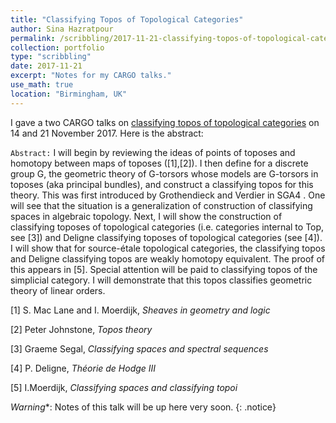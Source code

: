 ```yaml
---
title: "Classifying Topos of Topological Categories"
author: Sina Hazratpour
permalink: /scribbling/2017-11-21-classifying-topos-of-topological-categories
collection: portfolio
type: "scribbling"
date: 2017-11-21
excerpt: "Notes for my CARGO talks."
use_math: true
location: "Birmingham, UK"
---
```


I gave a two CARGO talks on [classifying topos of topological categories](http://talks.bham.ac.uk/talk/index/2991) on 14 and 21 November 2017. Here is the abstract: 

`Abstract:` I will begin by reviewing the ideas of points of toposes and homotopy between maps of toposes ([1],[2]). I then define for a discrete group G, the geometric theory of G-torsors whose models are G-torsors in toposes (aka principal bundles), and construct a classifying topos for this theory. This was first introduced by Grothendieck and Verdier in SGA4 . One will see that the situation is a generalization of construction of classifying spaces in algebraic topology. Next, I will show the construction of classifying toposes of topological categories (i.e. categories internal to Top, see [3]) and Deligne classifying toposes of topological categories (see [4]). I will show that for source-étale topological categories, the classifying topos and Deligne classifying topos are weakly homotopy equivalent. The proof of this appears in [5]. Special attention will be paid to classifying topos of the simplicial category. I will demonstrate that this topos classifies geometric theory of linear orders.

[1] S. Mac Lane and I. Moerdijk, _Sheaves in geometry and logic_ 

[2] Peter Johnstone, _Topos theory_ 

[3] Graeme Segal, _Classifying spaces and spectral sequences_

[4] P. Deligne, _Théorie de Hodge III_

[5] I.Moerdijk, _Classifying spaces and classifying topoi_


*Warning**: Notes of this talk will be up here very soon.
{: .notice}


